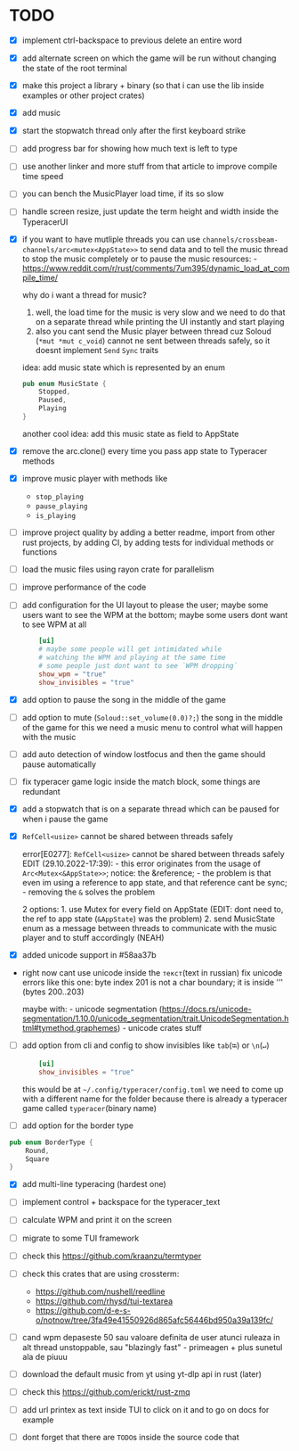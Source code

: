 

# TODO

- [x] implement ctrl-backspace to previous delete an entire word

- [x] add alternate screen on which the game will be run without changing the state of the root terminal

- [x] make this project a library + binary (so that i can use the lib inside examples or other project crates)

- [x] add music

- [x] start the stopwatch thread only after the first keyboard strike

- [ ] add progress bar for showing how much text is left to type

- [ ] use another linker and more stuff from that article to improve compile time speed

- [ ] you can bench the MusicPlayer load time, if its so slow

- [ ] handle screen resize, just update the term height and width inside the TyperacerUI

- [x] if you want to have mutliple threads you can use `channels/crossbeam-channels/arc<mutex<AppState>>` to send data and to tell the music thread to stop the music completely or to pause the music
    resources:
        - https://www.reddit.com/r/rust/comments/7um395/dynamic_load_at_compile_time/

    why do i want a thread for music?
    1. well, the load time for the music is very slow and we need to do that on a separate thread while printing the UI instantly and start playing
    2. also you cant send the Music player between thread cuz Soloud (`*mut *mut c_void`) cannot ne sent between threads safely, so it doesnt implement `Send` `Sync` traits

    idea: add music state which is represented by an enum
    ```rs
    pub enum MusicState {
        Stopped,
        Paused,
        Playing
    }
    ```
    another cool idea: add this music state as field to AppState

- [x] remove the arc.clone() every time you pass app state to Typeracer methods

- [x] improve music player with methods like
    - `stop_playing`
    - `pause_playing`
    - `is_playing`

- [ ] improve project quality by adding a better readme, import from other rust projects, by adding CI, by adding tests for individual methods or functions

- [ ] load the music files using rayon crate for parallelism

- [ ] improve performance of the code

- [ ] add configuration for the UI layout to please the user; maybe some users want to see the WPM at the bottom; maybe some users dont want to see WPM at all
    ```toml
        [ui]    
        # maybe some people will get intimidated while
        # watching the WPM and playing at the same time
        # some people just dont want to see `WPM dropping`
        show_wpm = "true"
        show_invisibles = "true"
    ```
- [x] add option to pause the song in the middle of the game


- [ ] add option to mute (`Soloud::set_volume(0.0)?;`) the song in the middle of the game
    for this we need a music menu to control what will happen with the music

- [ ] add auto detection of window lostfocus and then the game should pause automatically

- [ ] fix typeracer game logic inside the match block, some things are redundant

- [x] add a stopwatch that is on a separate thread which can be paused for when i pause the game

- [x] `RefCell<usize>` cannot be shared between threads safely

    error[E0277]: `RefCell<usize>` cannot be shared between threads safely
    EDIT (29.10.2022-17:39):
        - this error originates from the usage of `Arc<Mutex<&AppState>>`; notice: the &reference;
        - the problem is that even im using a reference to app state, and that reference cant be sync;
        - removing the `&` solves the problem


    2 options:
        1. use Mutex for every field on AppState (EDIT: dont need to, the ref to app state (`&AppState`) was the problem)
        2. send MusicState enum as a message between threads to communicate
            with the music player and to stuff accordingly (NEAH)


- [x] added unicode support in #58aa37b
- 
    right now cant use unicode inside the `текст`(text in russian)
    fix unicode errors like this one: byte index 201 is not a char boundary; it is inside '’' (bytes 200..203)


    maybe with:
        - unicode segmentation (https://docs.rs/unicode-segmentation/1.10.0/unicode_segmentation/trait.UnicodeSegmentation.html#tymethod.graphemes)
        - unicode crates stuff

- [ ] add option from cli and config to show invisibles like `tab`(`⭾`) or `\n`(`↵`)
    
    ```toml
        [ui]
        show_invisibles = "true"
    ```
    this would be at `~/.config/typeracer/config.toml`
    we need to come up with a different name for the folder because there is already a typeracer game called `typeracer`(binary name)


- [ ] add option for the border type
```rs
pub enum BorderType {
    Round,
    Square
}
```
- [x] add multi-line typeracing (hardest one)
- [ ] implement control + backspace for the typeracer_text
- [ ] calculate WPM and print it on the screen
- [ ] migrate to some TUI framework
- [ ] check this https://github.com/kraanzu/termtyper
- [ ] check this crates that are using crossterm:
    - https://github.com/nushell/reedline
    - https://github.com/rhysd/tui-textarea
    - https://github.com/d-e-s-o/notnow/tree/3fa49e41550926d865afc56446bd950a39a139fc/
- [ ] cand wpm depaseste 50 sau valoare definita de user atunci ruleaza in alt thread unstoppable, sau "blazingly fast" - primeagen + plus sunetul ala de piuuu
- [ ] download the default music from yt using yt-dlp api in rust (later)


- [ ] check this https://github.com/erickt/rust-zmq

- [ ] add url printex as text inside TUI to click on it and to go on docs for example

- [ ] dont forget that there are `TODO`s inside the source code that
